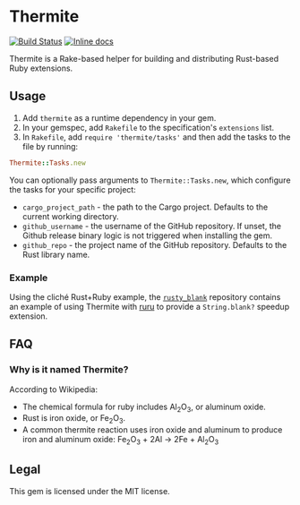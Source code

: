 # Thermite

[![Build Status](https://travis-ci.org/malept/thermite.svg?branch=master)](https://travis-ci.org/malept/thermite)
[![Inline docs](http://inch-ci.org/github/malept/thermite.svg?branch=master)](http://inch-ci.org/github/malept/thermite)

Thermite is a Rake-based helper for building and distributing Rust-based Ruby extensions.

## Usage

1. Add `thermite` as a runtime dependency in your gem.
2. In your gemspec, add `Rakefile` to the specification's `extensions` list.
3. In `Rakefile`, add `require 'thermite/tasks'` and then add the tasks to the file by running:

```ruby
Thermite::Tasks.new
```

You can optionally pass arguments to `Thermite::Tasks.new`, which configure the tasks for your
specific project:

* `cargo_project_path` - the path to the Cargo project. Defaults to the current working directory.
* `github_username` - the username of the GitHub repository. If unset, the Github release binary
  logic is not triggered when installing the gem.
* `github_repo` - the project name of the GitHub repository. Defaults to the Rust library name.

### Example

Using the cliché Rust+Ruby example, the [`rusty_blank`](https://github.com/malept/rusty_blank)
repository contains an example of using Thermite with [ruru](https://github.com/d-unseductable/ruru)
to provide a `String.blank?` speedup extension.

## FAQ

### Why is it named Thermite?

According to Wikipedia:

* The chemical formula for ruby includes Al<sub>2</sub>O<sub>3</sub>, or aluminum oxide.
* Rust is iron oxide, or Fe<sub>2</sub>O<sub>3</sub>.
* A common thermite reaction uses iron oxide and aluminum to produce iron and aluminum oxide:
  Fe<sub>2</sub>O<sub>3</sub> + 2Al → 2Fe + Al<sub>2</sub>O<sub>3</sub>

## Legal

This gem is licensed under the MIT license.
